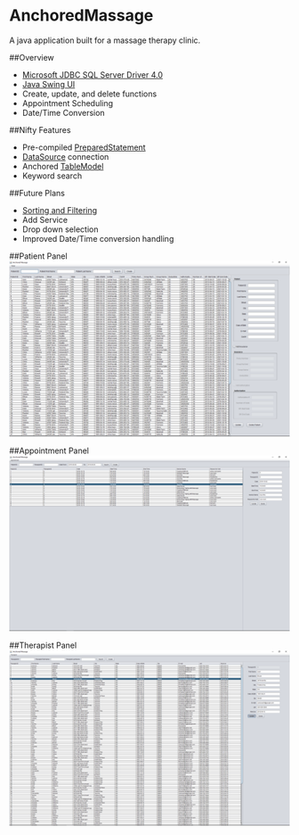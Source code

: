 # AnchoredMassage

A java application built for a massage therapy clinic. 

##Overview
<ul>
  <li><a href="https://www.microsoft.com/en-us/download/details.aspx?id=11774">Microsoft JDBC SQL Server Driver 4.0</a></li>
  <li><a href="https://en.wikipedia.org/wiki/Swing_(Java)">Java Swing UI</a></li>
  <li>Create, update, and delete functions</li>
  <li>Appointment Scheduling</li>
  <li>Date/Time Conversion</li>
</ul>

##Nifty Features
<ul>
  <li>Pre-compiled <a href="https://docs.oracle.com/javase/7/docs/api/java/sql/PreparedStatement.html">PreparedStatement</a></li>
  <li><a href="https://docs.oracle.com/javase/7/docs/api/javax/sql/DataSource.html">DataSource</a> connection</li> 
  <li>Anchored <a href="https://docs.oracle.com/javase/7/docs/api/javax/swing/table/TableModel.html">TableModel</a></li>
  <li>Keyword search</li>
</ul>

##Future Plans
<ul>
  <li><a href="https://docs.oracle.com/javase/7/docs/api/javax/swing/table/TableRowSorter.html">Sorting and Filtering</a></li>
  <li>Add Service</li>
  <li>Drop down selection</li>
  <li>Improved Date/Time conversion handling</li>
</ul>

##Patient Panel
<img src="https://github.com/nhays89/AnchoredMassage/blob/master/AnchoredMassage/img/patient_screen_shot.png"/>

##Appointment Panel
<img src="https://github.com/nhays89/AnchoredMassage/blob/master/AnchoredMassage/img/appointment_panel.png"/>

##Therapist Panel
<img src="https://github.com/nhays89/AnchoredMassage/blob/master/AnchoredMassage/img/therapist_panel.png"/>
